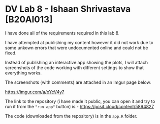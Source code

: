 # DV Lab 8 - Ishaan Shrivastava [B20AI013]

I have done all of the requirements required in this lab 8. 

I have attempted at publishing my content however it did not work due to some unkown errors that were undocumented online and could not be fixed.

Instead of publishing an interactive app showing the plots, I will attach screenshots of the code working with different settings to show that everything works.

The screenshots (with comments) are attached in an Imgur page below:

https://imgur.com/a/oYcV4y7

The link to the repository (i have made it public, you can open it and try to run it from the `"run app"` button) is - https://posit.cloud/content/5894827

The code (downloaded from the repository) is in the `app.R` folder.
